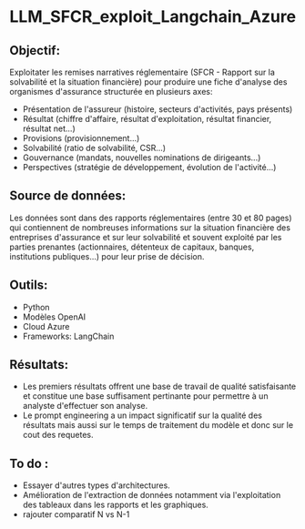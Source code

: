 # LLM_SFCR_exploit_Langchain_Azure

## Objectif:  
Exploitater les remises narratives réglementaire (SFCR - Rapport sur la solvabilité et la situation financière) pour produire une fiche d'analyse des organismes d'assurance structurée en plusieurs axes: 

- Présentation de l'assureur (histoire, secteurs d'activités, pays présents)
- Résultat (chiffre d'affaire, résultat d'exploitation, résultat financier, résultat net...)
- Provisions (provisionnement...)
- Solvabilité (ratio de solvabilité, CSR...)
- Gouvernance (mandats, nouvelles nominations de dirigeants...)
- Perspectives (stratégie de développement, évolution de l'activité...)

## Source de données: 
Les données sont dans des rapports réglementaires (entre 30 et 80 pages) qui contiennent de nombreuses informations sur la situation financière des entreprises d'assurance et sur leur solvabilité et souvent exploité par les parties prenantes (actionnaires, détenteux de capitaux, banques, institutions publiques...) pour leur prise de décision.


## Outils: 
- Python 
- Modèles OpenAI
- Cloud Azure 
- Frameworks: LangChain

## Résultats:
- Les premiers résultats offrent une base de travail de qualité satisfaisante et constitue une base suffisament pertinante pour permettre à un analyste d'effectuer son analyse.
- Le prompt engineering a un impact significatif sur la qualité des résultats mais aussi sur le temps de traitement du modèle et donc sur le cout des requetes.


##  To do : 
- Essayer d'autres types d'architectures.
- Amélioration de l'extraction de données notamment via l'exploitation des tableaux dans les rapports et les graphiques. 
- rajouter comparatif N vs N-1
  

